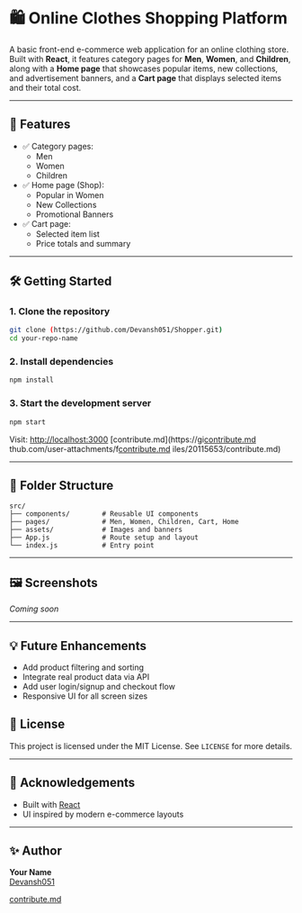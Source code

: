 # 🛍️ Online Clothes Shopping Platform

A basic front-end e-commerce web application for an online clothing store.  
Built with **React**, it features category pages for **Men**, **Women**, and **Children**, along with a **Home page** that showcases popular items, new collections, and advertisement banners, and a **Cart page** that displays selected items and their total cost.

---

## 🚀 Features

- ✅ Category pages:
  - Men
  - Women
  - Children
- ✅ Home page (Shop):
  - Popular in Women
  - New Collections
  - Promotional Banners
- ✅ Cart page:
  - Selected item list
  - Price totals and summary

---

## 🛠️ Getting Started

### 1. Clone the repository

```bash
git clone (https://github.com/Devansh051/Shopper.git)
cd your-repo-name
```

### 2. Install dependencies

```bash
npm install
```

### 3. Start the development server

```bash
npm start
```

Visit: [http://localhost:3000](http://localhost:3000)
[contribute.md](https://gi[contribute.md](https://github.com/user-attachments/files/20115662/contribute.md)
thub.com/user-attachments/f[contribute.md](https://github.com/user-attachments/files/20115655/contribute.md)
iles/20115653/contribute.md)

---

## 🧾 Folder Structure

```
src/
├── components/        # Reusable UI components
├── pages/             # Men, Women, Children, Cart, Home
├── assets/            # Images and banners
├── App.js             # Route setup and layout
└── index.js           # Entry point
```

---

## 🖼️ Screenshots

<!-- Add screenshots here -->
*Coming soon*

---

## 💡 Future Enhancements

- Add product filtering and sorting
- Integrate real product data via API
- Add user login/signup and checkout flow
- Responsive UI for all screen sizes

## 📄 License

This project is licensed under the MIT License. See `LICENSE` for more details.

---

## 🙌 Acknowledgements

- Built with [React](https://reactjs.org/)
- UI inspired by modern e-commerce layouts

---

## ✨ Author

**Your Name**  
[Devansh051]([https://github.com/Devansh051])

[contribute.md](https://github.com/user-attachments/files/20115718/contribute.md)
